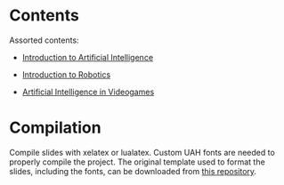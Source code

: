 # Contents

Assorted contents:

* [Introduction to Artificial Intelligence ](introduction/introduction.pdf)

* [Introduction to Robotics](robotics/robotics.pdf)

* [Artificial Intelligence in Videogames](aivideogames/aivideogames.pdf)

# Compilation

Compile slides with xelatex or lualatex. Custom UAH fonts are needed to properly compile the project. The original template used to format the slides, including the fonts, can be downloaded from [this repository](https://github.com/dfbarrero/UAH-beamer-template).


